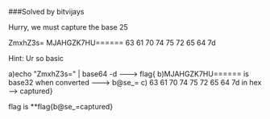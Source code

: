 ###Solved by bitvijays

Hurry, we must capture the base
25

ZmxhZ3s= MJAHGZK7HU====== 63 61 70 74 75 72 65 64 7d

Hint: Ur so basic

a)echo "ZmxhZ3s=" | base64 -d ---> flag{
b)MJAHGZK7HU====== is base32 when converted ---> b@se_=
c) 63 61 70 74 75 72 65 64 7d in hex --> captured}

flag is **flag{b@se_=captured}
